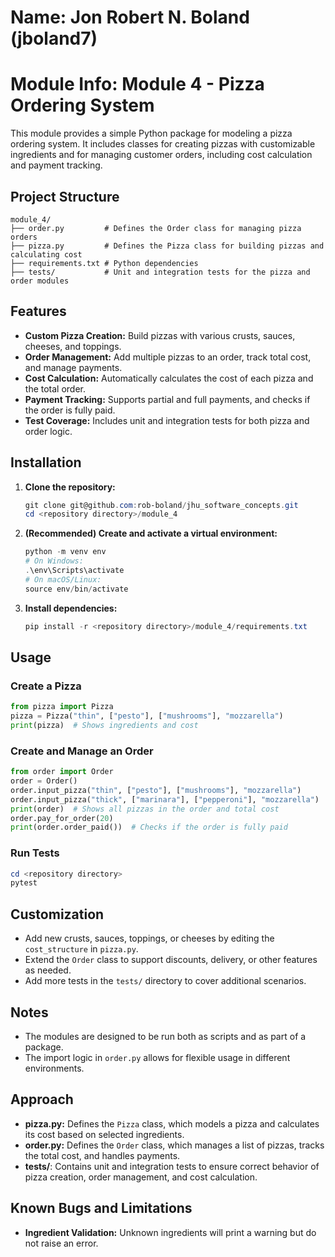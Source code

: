 # Name: Jon Robert N. Boland (jboland7)

# Module Info: Module 4 - Pizza Ordering System

This module provides a simple Python package for modeling a pizza ordering system. It includes classes for creating pizzas with customizable ingredients and for managing customer orders, including cost calculation and payment tracking.

## Project Structure

```
module_4/
├── order.py         # Defines the Order class for managing pizza orders
├── pizza.py         # Defines the Pizza class for building pizzas and calculating cost
├── requirements.txt # Python dependencies
├── tests/           # Unit and integration tests for the pizza and order modules
```

## Features

- **Custom Pizza Creation:** Build pizzas with various crusts, sauces, cheeses, and toppings.
- **Order Management:** Add multiple pizzas to an order, track total cost, and manage payments.
- **Cost Calculation:** Automatically calculates the cost of each pizza and the total order.
- **Payment Tracking:** Supports partial and full payments, and checks if the order is fully paid.
- **Test Coverage:** Includes unit and integration tests for both pizza and order logic.

## Installation

1. **Clone the repository:**
   ```powershell
   git clone git@github.com:rob-boland/jhu_software_concepts.git
   cd <repository directory>/module_4
   ```

2. **(Recommended) Create and activate a virtual environment:**
   ```powershell
   python -m venv env
   # On Windows:
   .\env\Scripts\activate
   # On macOS/Linux:
   source env/bin/activate
   ```

3. **Install dependencies:**
   ```powershell
   pip install -r <repository directory>/module_4/requirements.txt
   ```

## Usage

### Create a Pizza
```python
from pizza import Pizza
pizza = Pizza("thin", ["pesto"], ["mushrooms"], "mozzarella")
print(pizza)  # Shows ingredients and cost
```

### Create and Manage an Order
```python
from order import Order
order = Order()
order.input_pizza("thin", ["pesto"], ["mushrooms"], "mozzarella")
order.input_pizza("thick", ["marinara"], ["pepperoni"], "mozzarella")
print(order)  # Shows all pizzas in the order and total cost
order.pay_for_order(20)
print(order.order_paid())  # Checks if the order is fully paid
```

### Run Tests
```powershell
cd <repository directory>
pytest
```

## Customization
- Add new crusts, sauces, toppings, or cheeses by editing the `cost_structure` in `pizza.py`.
- Extend the `Order` class to support discounts, delivery, or other features as needed.
- Add more tests in the `tests/` directory to cover additional scenarios.

## Notes
- The modules are designed to be run both as scripts and as part of a package.
- The import logic in `order.py` allows for flexible usage in different environments.

## Approach
- **pizza.py:** Defines the `Pizza` class, which models a pizza and calculates its cost based on selected ingredients.
- **order.py:** Defines the `Order` class, which manages a list of pizzas, tracks the total cost, and handles payments.
- **tests/**: Contains unit and integration tests to ensure correct behavior of pizza creation, order management, and cost calculation.

## Known Bugs and Limitations
- **Ingredient Validation:** Unknown ingredients will print a warning but do not raise an error.